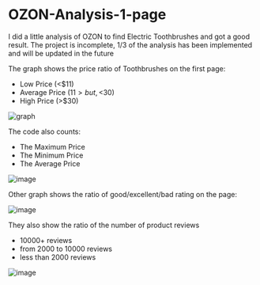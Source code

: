 # OZON-Analysis-1-page


I did a little analysis of OZON to find Electric Toothbrushes and got a good result. 
The project is incomplete, 1/3 of the analysis has been implemented and will be updated in the future


The graph shows the price ratio of Toothbrushes on the first page:
- Low Price (<$11)
- Average Price ($11 > but, <$30)
- High Price (>$30)

![graph](https://github.com/tiltewww/OZON-Analysis-1-page/assets/143228874/ddf6076f-d7fb-4f89-b1ef-1f72f97d8fa9)

The code also counts:
- The Maximum Price
- The Minimum Price
- The Average Price

![image](https://github.com/tiltewww/OZON-Analysis-1-page/assets/143228874/9a3da085-4c88-4ff8-aee7-68a7ebd43d20)

Other graph shows the ratio of good/excellent/bad rating on the page:

![image](https://github.com/tiltewww/OZON-Analysis-1-page/assets/143228874/230f29b5-af81-44ed-922f-a0e0f3886255)

They also show the ratio of the number of product reviews

- 10000+ reviews
- from 2000 to 10000 reviews
- less than 2000 reviews

![image](https://github.com/tiltewww/OZON-Analysis-1-page/assets/143228874/152adc6d-9d15-4315-abdd-a107e4dfe084)

